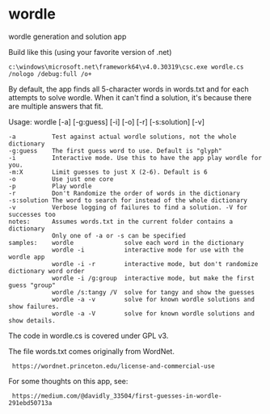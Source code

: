 # wordle
wordle generation and solution app

Build like this (using your favorite version of .net)

    c:\windows\microsoft.net\framework64\v4.0.30319\csc.exe wordle.cs /nologo /debug:full /o+

By default, the app finds all 5-character words in words.txt and for each attempts to solve wordle. When it can't find a solution, it's
because there are multiple answers that fit.

Usage: wordle [-a] [-g:guess] [-i] [-o] [-r] [-s:solution] [-v]

    -a          Test against actual wordle solutions, not the whole dictionary
    -g:guess    The first guess word to use. Default is "glyph"
    -i          Interactive mode. Use this to have the app play wordle for you.
    -m:X        Limit guesses to just X (2-6). Default is 6
    -o          Use just one core
    -p          Play wordle
    -r          Don't Randomize the order of words in the dictionary
    -s:solution The word to search for instead of the whole dictionary
    -v          Verbose logging of failures to find a solution. -V for successes too
    notes:      Assumes words.txt in the current folder contains a dictionary
                Only one of -a or -s can be specified
    samples:    wordle              solve each word in the dictionary
                wordle -i           interactive mode for use with the wordle app
                wordle -i -r        interactive mode, but don't randomize dictionary word order
                wordle -i /g:group  interactive mode, but make the first guess "group"
                wordle /s:tangy /V  solve for tangy and show the guesses
                wordle -a -v        solve for known wordle solutions and show failures.
                wordle -a -V        solve for known wordle solutions and show details.

 The code in wordle.cs is covered under GPL v3.
 
 The file words.txt comes originally from WordNet. 
 
     https://wordnet.princeton.edu/license-and-commercial-use
     
 For some thoughts on this app, see: 
 
     https://medium.com/@davidly_33504/first-guesses-in-wordle-291ebd50713a
